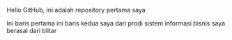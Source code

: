 Hello GitHub, ini adalah repository pertama saya

Ini baris pertama
ini baris kedua
saya dari prodi sistem informasi bisnis
saya berasal dari blitar
